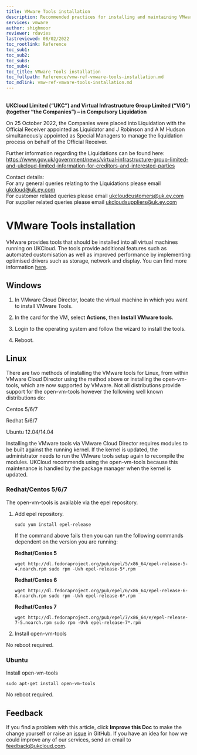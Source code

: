 ```yaml
---
title: VMware Tools installation
description: Recommended practices for installing and maintaining VMware tools on the Assured platform
services: vmware
author: shighmoor
reviewer: rdavies
lastreviewed: 08/02/2022
toc_rootlink: Reference
toc_sub1: 
toc_sub2:
toc_sub3:
toc_sub4:
toc_title: VMware Tools installation
toc_fullpath: Reference/vmw-ref-vmware-tools-installation.md
toc_mdlink: vmw-ref-vmware-tools-installation.md
---
```


<br>**UKCloud Limited (“UKC”) and Virtual Infrastructure Group Limited (“VIG”) (together “the Companies”) – in Compulsory Liquidation**

On 25 October 2022, the Companies were placed into Liquidation with the Official Receiver appointed as Liquidator and J Robinson and A M Hudson simultaneously appointed as Special Managers to manage the liquidation process on behalf of the Official Receiver.

Further information regarding the Liquidations can be found here: <https://www.gov.uk/government/news/virtual-infrastructure-group-limited-and-ukcloud-limited-information-for-creditors-and-interested-parties>

Contact details:<br>
For any general queries relating to the Liquidations please email <ukcloud@uk.ey.com><br>
For customer related queries please email <ukcloudcustomers@uk.ey.com><br>
For supplier related queries please email <ukcloudsuppliers@uk.ey.com>

# VMware Tools installation

VMware provides tools that should be installed into all virtual machines running on UKCloud. The tools provide additional features such as automated customisation as well as improved performance by implementing optimised drivers such as storage, network and display. You can find more information [here](https://kb.vmware.com/selfservice/microsites/search.do?language=en_US&cmd=displayKC&externalId=340).

## Windows

1. In VMware Cloud Director, locate the virtual machine in which you want to install VMware Tools.

2. In the card for the VM, select **Actions**, then **Install VMware tools**.

3. Login to the operating system and follow the wizard to install the tools.

4. Reboot.

## Linux

There are two methods of installing the VMware tools for Linux, from within VMware Cloud Director using the method above or installing the open-vm-tools, which are now supported by VMware. Not all distributions provide support for the open-vm-tools however the following well known distributions do:

Centos 5/6/7

Redhat 5/6/7

Ubuntu 12.04/14.04

Installing the VMware tools via VMware Cloud Director requires modules to be built against the running kernel. If the kernel is updated, the administrator needs to run the VMware tools setup again to recompile the modules. UKCloud recommends using the open-vm-tools because this maintenance is handled by the package manager when the kernel is updated.

### Redhat/Centos 5/6/7

The open-vm-tools is available via the epel repository.

1. Add epel repository.

    `sudo yum install epel-release`

    If the command above fails then you can run the following commands dependent on the version you are running:

    **Redhat/Centos 5**

    `wget http://dl.fedoraproject.org/pub/epel/5/x86_64/epel-release-5-4.noarch.rpm sudo rpm -Uvh epel-release-5*.rpm`

    **Redhat/Centos 6**

    `wget http://dl.fedoraproject.org/pub/epel/6/x86_64/epel-release-6-8.noarch.rpm sudo rpm -Uvh epel-release-6*.rpm`

    **Redhat/Centos 7**

    `wget http://dl.fedoraproject.org/pub/epel/7/x86_64/e/epel-release-7-5.noarch.rpm sudo rpm -Uvh epel-release-7*.rpm`

2. Install open-vm-tools

No reboot required.

### Ubuntu

Install open-vm-tools

`sudo apt-get install open-vm-tools`

No reboot required.

## Feedback

If you find a problem with this article, click **Improve this Doc** to make the change yourself or raise an [issue](https://github.com/UKCloud/documentation/issues) in GitHub. If you have an idea for how we could improve any of our services, send an email to <feedback@ukcloud.com>.
